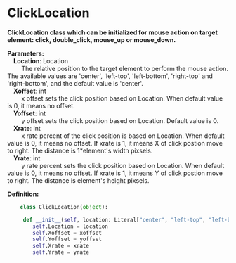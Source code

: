 # ClickLocation
**ClickLocation class which can be initialized for mouse action on target element: click, double_click, mouse_up or mouse_down.**

**Parameters:**  
    &emsp;**Location**: Location  
        &emsp;&emsp; The relative position to the target element to perform the mouse action. The available values are 'center', 'left-top', 'left-bottom', 'right-top' and 'right-bottom', and the default value is 'center'.  
    &emsp;**Xoffset**: int   
        &emsp;&emsp; x offset sets the click position based on Location. When default value is 0, it means no offset.  
    &emsp;**Yoffset**: int  
        &emsp;&emsp; y offset sets the click position based on Location. Default value is 0.  
    &emsp;**Xrate**: int  
        &emsp;&emsp; x rate percent of the click position is based on Location. When default value is 0, it means no offset. If xrate is 1, it means X of click postion move to right. The distance is 1*element's width pixsels.  
    &emsp;**Yrate**: int  
        &emsp;&emsp; y rate percent sets the click position based on Location. When default value is 0, it means no offset. If xrate is 1, it means Y of click postion move to right. The distance is element's height pixsels. 
    
**Definition:**
```python
    class ClickLocation(object):

     def __init__(self, location: Literal["center", "left-top", "left-bottom", "right-top","right-bottom"] = Location.Center, xoffset=0, yoffset=0, xrate=0, yrate=0):
        self.Location = location
        self.Xoffset = xoffset
        self.Yoffset = yoffset
        self.Xrate = xrate
        self.Yrate = yrate
     
```